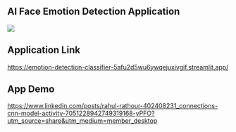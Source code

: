 ## AI Face Emotion Detection Application 

![](https://emotion-detection-classifier-5afu2d5wu6ywqejuxjvgif.streamlit.app/~/+/media/efacde81f607cdc032140d5dae0022aaa4dfb00e7a907a60142ca0f1.jpg)



## Application Link 

https://emotion-detection-classifier-5afu2d5wu6ywqejuxjvgif.streamlit.app/ 

## App Demo 

https://www.linkedin.com/posts/rahul-rathour-402408231_connections-cnn-model-activity-7051228942749319168-yPFO?utm_source=share&utm_medium=member_desktop

